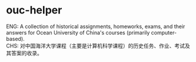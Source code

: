 # ouc-helper
ENG: A collection of historical assignments, homeworks, exams, and their answers for Ocean University of China's courses (primarily computer-based).  
CHS: 对中国海洋大学课程（主要是计算机科学课程）的历史任务、作业、考试及其答案的收录。
